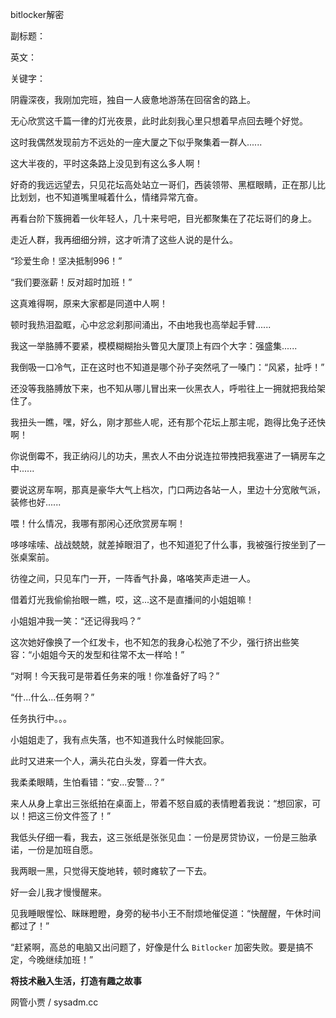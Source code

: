 bitlocker解密

副标题：

英文：

关键字：



阴霾深夜，我刚加完班，独自一人疲惫地游荡在回宿舍的路上。

无心欣赏这千篇一律的灯光夜景，此时此刻我心里只想着早点回去睡个好觉。

这时我偶然发现前方不远处的一座大厦之下似乎聚集着一群人......



这大半夜的，平时这条路上没见到有这么多人啊！

好奇的我远远望去，只见花坛高处站立一哥们，西装领带、黑框眼睛，正在那儿比比划划，也不知道嘴里喊着什么，情绪异常亢奋。

再看台阶下簇拥着一伙年轻人，几十来号吧，目光都聚集在了花坛哥们的身上。

走近人群，我再细细分辨，这才听清了这些人说的是什么。

“珍爱生命！坚决抵制996！”

“我们要涨薪！反对超时加班！”



这真难得啊，原来大家都是同道中人啊！

顿时我热泪盈眶，心中忿忿刹那间涌出，不由地我也高举起手臂......

我这一举胳膊不要紧，模模糊糊抬头瞥见大厦顶上有四个大字：强盛集......

我倒吸一口冷气，正在这时也不知道是哪个孙子突然吼了一嗓门：“风紧，扯呼！”



还没等我胳膊放下来，也不知从哪儿冒出来一伙黑衣人，呼啦往上一拥就把我给架住了。

我扭头一瞧，嘿，好么，刚才那些人呢，还有那个花坛上那主呢，跑得比兔子还快啊！

你说倒霉不，我正纳闷儿的功夫，黑衣人不由分说连拉带拽把我塞进了一辆房车之中......



要说这房车啊，那真是豪华大气上档次，门口两边各站一人，里边十分宽敞气派，装修也好......

喂！什么情况，我哪有那闲心还欣赏房车啊！

哆哆嗦嗦、战战兢兢，就差掉眼泪了，也不知道犯了什么事，我被强行按坐到了一张桌案前。



彷徨之间，只见车门一开，一阵香气扑鼻，咯咯笑声走进一人。

借着灯光我偷偷抬眼一瞧，哎，这...这不是直播间的小姐姐嘛！

小姐姐冲我一笑：“还记得我吗？”

这次她好像换了一个红发卡，也不知怎的我身心松弛了不少，强行挤出些笑容：“小姐姐今天的发型和往常不太一样哈！”

“对啊！今天我可是带着任务来的哦！你准备好了吗？”

“什...什么...任务啊？”





任务执行中。。。







小姐姐走了，我有点失落，也不知道我什么时候能回家。

此时又进来一个人，满头花白头发，穿着一件大衣。

我柔柔眼睛，生怕看错：“安...安警...？”

来人从身上拿出三张纸拍在桌面上，带着不怒自威的表情瞪着我说：“想回家，可以！把这三份文件签了！”

我低头仔细一看，我去，这三张纸是张张见血：一份是房贷协议，一份是三胎承诺，一份是加班自愿。

我两眼一黑，只觉得天旋地转，顿时瘫软了一下去。



好一会儿我才慢慢醒来。

见我睡眼惺忪、眯眯瞪瞪，身旁的秘书小王不耐烦地催促道：“快醒醒，午休时间都过了！”

“赶紧啊，高总的电脑又出问题了，好像是什么 `Bitlocker` 加密失败。要是搞不定，今晚继续加班！”







**将技术融入生活，打造有趣之故事**

网管小贾 / sysadm.cc







